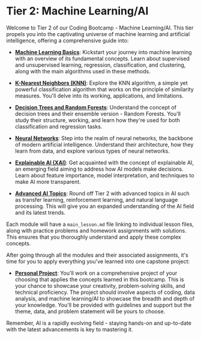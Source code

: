 # Tier 2: Machine Learning/AI

Welcome to Tier 2 of our Coding Bootcamp - Machine Learning/AI. This tier propels you into the captivating universe of machine learning and artificial intelligence, offering a comprehensive guide into:

- **[Machine Learning Basics](./Basics/main_lesson.md)**: Kickstart your journey into machine learning with an overview of its fundamental concepts. Learn about supervised and unsupervised learning, regression, classification, and clustering, along with the main algorithms used in these methods.

- **[K-Nearest Neighbors (KNN)](./KNN/main_lesson.md)**: Explore the KNN algorithm, a simple yet powerful classification algorithm that works on the principle of similarity measures. You'll delve into its working, applications, and limitations.

- **[Decision Trees and Random Forests](./Trees_Forest/main_lesson.md)**: Understand the concept of decision trees and their ensemble version - Random Forests. You'll study their structure, working, and learn how they're used for both classification and regression tasks.

- **[Neural Networks](./Neural_Nets/main_lesson.md)**: Step into the realm of neural networks, the backbone of modern artificial intelligence. Understand their architecture, how they learn from data, and explore various types of neural networks.

- **[Explainable AI (XAI)](./XAI/main_lesson.md)**: Get acquainted with the concept of explainable AI, an emerging field aiming to address how AI models make decisions. Learn about feature importance, model interpretation, and techniques to make AI more transparent.

- **[Advanced AI Topics](./Advanced_Topics/main_lesson.md)**: Round off Tier 2 with advanced topics in AI such as transfer learning, reinforcement learning, and natural language processing. This will give you an expanded understanding of the AI field and its latest trends.

Each module will have a `main_lesson.md` file linking to individual lesson files, along with practice problems and homework assignments with solutions. This ensures that you thoroughly understand and apply these complex concepts. 

After going through all the modules and their associated assignments, it's time for you to apply everything you've learned into one capstone project:

- **[Personal Project](./personal_project/main_project.md)**: You'll work on a comprehensive project of your choosing that applies the concepts learned in this bootcamp. This is your chance to showcase your creativity, problem-solving skills, and technical proficiency. The project should involve aspects of coding, data analysis, and machine learning/AI to showcase the breadth and depth of your knowledge. You'll be provided with guidelines and support but the theme, data, and problem statement will be yours to choose.

Remember, AI is a rapidly evolving field - staying hands-on and up-to-date with the latest advancements is key to mastering it.
